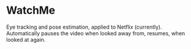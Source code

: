 # WatchMe
Eye tracking and pose estimation, applied to Netflix (currently). </br>
Automatically pauses the video when looked away from, resumes, when looked at again.
